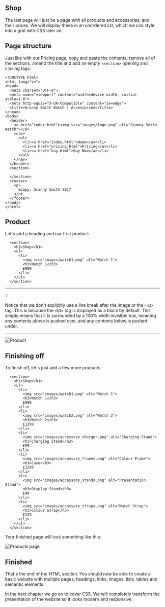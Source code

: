 Shop
------
The last page will just be a page with all products and accessories, and their prices. We will display these in an unordered list, which we can style into a grid with CSS later on.

Page structure
------
Just like with our Pricing page, copy and paste the contents, remove all of the sections, amend the title and add an empty `<section>` opening and closing tags:

```
<!DOCTYPE html>
<html lang="en">
<head>
  <meta charset="UTF-8">
  <meta name="viewport" content="width=device-width, initial-scale=1.0">
  <meta http-equiv="X-UA-Compatible" content="ie=edge">
  <title>Granny Smith Watch | Accessories</title>
</head>
<body>
  <header>
    <a href="index.html"><img src="images/logo.png" alt="Granny Smith Watch"></a>
    <nav>
      <ul>
        <li><a href="index.html">Home</a></li>
        <li><a href="pricing.html">Pricing</a></li>
        <li><a href="buy.html">Buy Now</a></li>
      </ul>
    </nav>
  </header>
  <section>

  </section>
  <footer>
    <p>
      &copy; Granny Smith 2017
    </p>
  </footer>
</body>
</html>
```

Product
------
Let's add a heading and our first product:

```
  <section>
    <h1>Shop</h1>
    <ul>
      <li>
        <img src="images/watch1.png" alt="Watch 1">
        <h3>Watch 1</h3>
        £999
      </li>
    </ul>
  </section>
```

***
:bulb:

Notice that we don't explicitly use a line break after the image or the `<h3>` tag. This is because the `<h3>` tag is displayed as a block by default. This simply means that it is surrounded by a 100% width invisible box, meaning any contents above is pushed over, and any contents below is pushed under.
***

![Product](https://mcr.codes/wp-content/uploads/2017/06/product.png)

Finishing off
------
To finish off, let's just add a few more products:

```
  <section>
    <h1>Shop</h1>
    <ul>
      <li>
        <img src="images/watch1.png" alt="Watch 1">
        <h3>Watch 1</h3>
        £999
      </li>
      <li>
        <img src="images/watch2.png" alt="Watch 2">
        <h3>Watch 2</h3>
        £1299
      </li>
      <li>
        <img src="images/accessory_charger.png" alt="Charging Stand">
        <h3>Charging Stand</h3>
        £99
      </li>
      <li>
        <img src="images/accessory_frames.png" alt="Colour Frame">
        <h3>Case</h3>
        £1299
      </li>
      <li>
        <img src="images/accessory_stands.png" alt="Presentation Stand">
        <h3>Display Stand</h3>
        £49
      </li>
      <li>
        <img src="images/accessory_straps.png" alt="Watch Strap">
        <h3>Colour Strap</h3>
        £129
      </li>
    </ul>
  </section>
```

Your finished page will look something like this:

![Products page](https://mcr.codes/wp-content/uploads/2017/06/finished-products.jpg)

Finished
------
That's the end of the HTML section. You should now be able to create a basic website with multiple pages, headings, links, images, lists, tables and semantic elements. 

In the next chapter we go on to cover CSS. We will completely transform the presentation of the website so it looks modern and responsive.